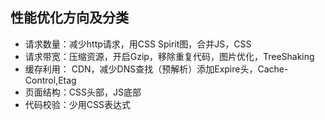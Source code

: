## 性能优化方向及分类
- 请求数量：减少http请求，用CSS Spirit图，合并JS，CSS
- 请求带宽：压缩资源，开启Gzip，移除重复代码，图片优化，TreeShaking
- 缓存利用： CDN，减少DNS查找（预解析）添加Expire头，Cache-Control,Etag
- 页面结构：CSS头部，JS底部
- 代码校验：少用CSS表达式

